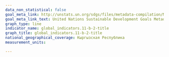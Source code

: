 ```yaml
---
data_non_statistical: false
goal_meta_link: http://unstats.un.org/sdgs/files/metadata-compilation/Metadata-Goal-11.pdf
goal_meta_link_text: United Nations Sustainable Development Goals Metadata (pdf 2066kB)
graph_type: line
indicator_name: global_indicators.11-b-2-title
graph_title: global_indicators.11-b-2-title
national_geographical_coverage: Кыргызская Республика
measurement_units: 

---
```

